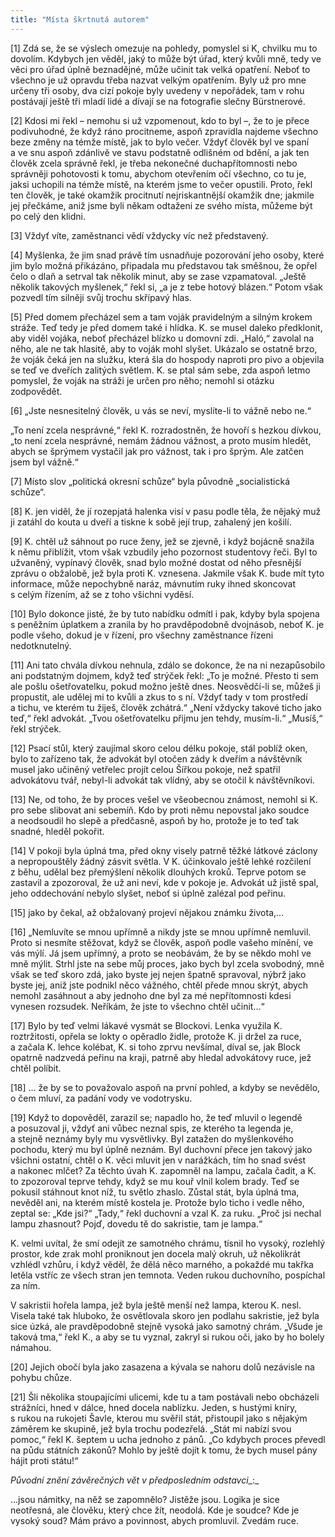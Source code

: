 ```yaml
---
title: "Místa škrtnutá autorem"
---
```


\[1\] Zdá se, že se výslech omezuje na pohledy, pomyslel si K, chvilku mu to dovolím.
Kdybych jen věděl, jaký to může být úřad, který kvůli mně, tedy ve věci pro úřad úplně beznadějné, může učinit tak velká opatření.
Neboť to všechno je už opravdu třeba nazvat velkým opatřením.
Byly už pro mne určeny tři osoby, dva cizí pokoje byly uvedeny v nepořádek, tam v rohu postávají ještě tři mladí lidé a dívají se na fotografie slečny Bürstnerové.

\[2\] Kdosi mi řekl – nemohu si už vzpomenout, kdo to byl –, že to je přece podivuhodné, že když ráno procitneme, aspoň zpravidla najdeme všechno beze změny na témže místě, jak to bylo večer.
Vždyť člověk byl ve spaní a ve snu aspoň zdánlivě ve stavu podstatně odlišném od bdění, a jak ten člověk zcela správně řekl, je třeba nekonečné duchapřítomnosti nebo správněji pohotovosti k tomu, abychom otevřením očí všechno, co tu je, jaksi uchopili na témže místě, na kterém jsme to večer opustili.
Proto, řekl ten člověk, je také okamžik procitnutí nejriskantnější okamžik dne; jakmile jej přečkáme, aniž jsme byli někam odtaženi ze svého místa, můžeme být po celý den klidni.

\[3\] Vždyť víte, zaměstnanci vědí vždycky víc než představený.

\[4\] Myšlenka, že jim snad právě tím usnadňuje pozorování jeho osoby, které jim bylo možná přikázáno, připadala mu představou tak směšnou, že opřel čelo o dlaň a setrval tak několik minut, aby se zase vzpamatoval.
„Ještě několik takových myšlenek,“ řekl si, „a je z tebe hotový blázen.“
Potom však pozvedl tím silněji svůj trochu skřípavý hlas.

\[5\] Před domem přecházel sem a tam voják pravidelným a silným krokem stráže.
Teď tedy je před domem také i hlídka.
K. se musel daleko předklonit, aby viděl vojáka, neboť přecházel blízko u domovní zdi.
„Haló,“ zavolal na něho, ale ne tak hlasitě, aby to voják mohl slyšet.
Ukázalo se ostatně brzo, že voják čeká jen na služku, která šla do hospody naproti pro pivo a objevila se teď ve dveřích zalitých světlem.
K. se ptal sám sebe, zda aspoň letmo pomyslel, že voják na stráži je určen pro něho; nemohl si otázku zodpovědět.

\[6\] „Jste nesnesitelný člověk, u vás se neví, myslíte-li to vážně nebo ne.“

„To není zcela nesprávné,“ řekl K. rozradostněn, že hovoří s hezkou dívkou, „to není zcela nesprávné, nemám žádnou vážnost, a proto musím hledět, abych se šprýmem vystačil jak pro vážnost, tak i pro šprým.
Ale zatčen jsem byl vážně.“

\[7\] Místo slov „politická okresní schůze“
byla původně „socialistická schůze“.

\[8\] K. jen viděl, že jí rozepjatá halenka visí v pasu podle těla, že nějaký muž ji zatáhl do kouta u dveří a tiskne k sobě její trup, zahalený jen košilí.

\[9\] K. chtěl už sáhnout po ruce ženy, jež se zjevně, i když bojácně snažila k němu přiblížit, vtom však vzbudily jeho pozornost studentovy řeči.
Byl to užvaněný, vypínavý člověk, snad bylo možné dostat od něho přesnější zprávu o obžalobě, jež byla proti K. vznesena. Jakmile však K. bude mít tyto informace, může nepochybně naráz, mávnutím ruky ihned skoncovat s celým řízením, až se z toho všichni vyděsí.

\[10\] Bylo dokonce jisté, že by tuto nabídku odmítl i pak, kdyby byla spojena s peněžním úplatkem a zranila by ho pravděpodobně dvojnásob, neboť K. je podle všeho, dokud je v řízení, pro všechny zaměstnance řízeni nedotknutelný.

\[11\] Ani tato chvála dívkou nehnula, zdálo se dokonce, že na ni nezapůsobilo ani podstatným dojmem, když teď strýček řekl: „To je možné.
Přesto ti sem ale pošlu ošetřovatelku, pokud možno ještě dnes.
Neosvědčí-li se, můžeš ji propustit, ale udělej mi to kvůli a zkus to s ní.
Vždyť tady v tom prostředí a tichu, ve kterém tu žiješ, člověk zchátrá.“
„Není vždycky takové ticho jako teď,“ řekl advokát.
„Tvou ošetřovatelku přijmu jen tehdy, musím-li.“
„Musíš,“ řekl strýček.

\[12\] Psací stůl, který zaujímal skoro celou délku pokoje, stál poblíž oken, bylo to zařízeno tak, že advokát byl otočen zády k dveřím a návštěvník musel jako učiněný vetřelec projít celou Šířkou pokoje, než spatřil advokátovu tvář, nebyl-li advokát tak vlídný, aby se otočil k návštěvníkovi.

\[13\] Ne, od toho, že by proces vešel ve všeobecnou známost, nemohl si K. pro sebe slibovat ani sebemíň.
Kdo by proti němu nepovstal jako soudce a neodsoudil ho slepě a předčasně, aspoň by ho, protože je to teď tak snadné, hleděl pokořit.

\[14\] V pokoji byla úplná tma, před okny visely patrně těžké látkové záclony a nepropouštěly žádný zásvit světla.
V K. účinkovalo ještě lehké rozčilení z běhu, udělal bez přemýšlení několik dlouhých kroků.
Teprve potom se zastavil a zpozoroval, že už ani neví, kde v pokoje je.
Advokát už jistě spal, jeho oddechování nebylo slyšet, neboť si úplně zalézal pod peřinu.

\[15\] jako by čekal, až obžalovaný projeví nějakou známku života,…

\[16\] „Nemluvíte se mnou upřímně a nikdy jste se mnou upřímně nemluvil.
Proto si nesmíte stěžovat, když se člověk, aspoň podle vašeho mínění, ve vás mýlí.
Já jsem upřímný, a proto se neobávám, že by se někdo mohl ve mně mýlit.
Strhl jste na sebe můj proces, jako bych byl zcela svobodný, mně však se teď skoro zdá, jako byste jej nejen špatně spravoval, nýbrž jako byste jej, aniž jste podnikl něco vážného, chtěl přede mnou skrýt, abych nemohl zasáhnout a aby jednoho dne byl za mé nepřítomnosti kdesi vynesen rozsudek.
Neříkám, že jste to všechno chtěl učinit…“

\[17\] Bylo by teď velmi lákavé vysmát se Blockovi.
Lenka využila K. roztržitosti, opřela se lokty o opěradlo židle, protože K. ji držel za ruce, a začala K. lehce kolébat, K. si toho zprvu nevšímal, díval se, jak Block opatrně nadzvedá peřinu na kraji, patrně aby hledal advokátovy ruce, jež chtěl políbit.

\[18\] … že by se to považovalo aspoň na první pohled, a kdyby se nevědělo, o čem mluví, za padání vody ve vodotrysku.

\[19\] Když to dopověděl, zarazil se; napadlo ho, že teď mluvil o legendě a posuzoval ji, vždyť ani vůbec neznal spis, ze kterého ta legenda je, a stejně neznámy byly mu vysvětlivky.
Byl zatažen do myšlenkového pochodu, který mu byl úplně neznám.
Byl duchovní přece jen takový jako všichni ostatní, chtěl o K.
věci mluvit jen v narážkách, tím ho snad svést a nakonec mlčet? Za těchto úvah K. zapomněl na lampu, začala čadit, a K.
to zpozoroval teprve tehdy, když se mu kouř vlnil kolem brady.
Teď se pokusil stáhnout knot níž, tu světlo zhaslo.
Zůstal stát, byla úplná tma, nevěděl ani, na kterém místě kostela je.
Protože bylo ticho i vedle něho, zeptal se: „Kde jsi?“ „Tady,“ řekl duchovní a vzal K. za ruku. „Proč jsi nechal lampu zhasnout?
Pojď, dovedu tě do sakristie, tam je lampa.“

K. velmi uvítal, že smí odejít ze samotného chrámu, tísnil ho vysoký, rozlehlý prostor, kde zrak mohl proniknout jen docela malý okruh, už několikrát vzhlédl vzhůru, i když věděl, že dělá něco marného, a pokaždé mu takřka letěla vstříc ze všech stran jen temnota.
Veden rukou duchovního, pospíchal za ním.

V sakristii hořela lampa, jež byla ještě menší než lampa, kterou K. nesl. Visela také tak hluboko, že osvětlovala skoro jen podlahu sakristie, jež byla sice úzká, ale pravděpodobně stejně vysoká jako samotný chrám.
„Všude je taková tma,“
řekl K., a aby se tu vyznal, zakryl si rukou oči, jako by ho bolely námahou.

\[20\] Jejich obočí byla jako zasazena a kývala se nahoru dolů nezávisle na pohybu chůze.

\[21\] Šli několika stoupajícími ulicemi, kde tu a tam postávali nebo obcházeli strážníci, hned v dálce, hned docela nablízku.
Jeden, s hustými kníry, s rukou na rukojeti Šavle, kterou mu svěřil stát, přistoupil jako s nějakým záměrem ke skupině, jež byla trochu podezřelá.
„Stát mi nabízí svou pomoc,“ řekl K. šeptem u ucha jednoho z pánů.
„Co kdybych proces převedl na půdu státních zákonů? Mohlo by ještě dojít k tomu, že bych musel pány hájit proti státu!“

_Původní znění závěrečných vět v předposledním odstavci__:_

…jsou námitky, na něž se zapomnělo? Jistěže jsou.
Logika je sice neotřesná, ale člověku, který chce žít, neodolá.
Kde je soudce? Kde je vysoký soud? Mám právo a povinnost, abych promluvil.
Zvedám ruce.